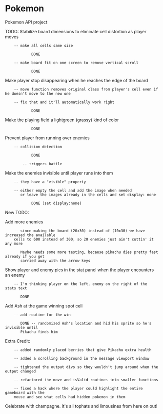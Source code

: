 # Pokemon
Pokemon API project

TODO:
   Stabilize board dimensions to eliminate cell distortion as player moves

        -- make all cells same size

                DONE

        -- make board fit on one screen to remove vertical scroll

                DONE

   Make player stop disappearing when he reaches the edge of the board

        -- move function removes original class from player's cell even if he doesn't move to the new one

        -- fix that and it'll automatically work right

                DONE

   Make the playing field a lightgreen (grassy) kind of color

                DONE

   Prevent player from running over enemies

        -- collision detection

                DONE

            -- triggers battle

   Make the enemies invisible until player runs into them

        -- they have a "visible" property

        -- either empty the cell and add the image when needed
           or leave the images already in the cells and set display: none

                DONE (set display:none)

New TODO:

   Add more enemies

        -- since making the board (20x30) instead of (10x30) we have increased the available
        cells to 600 instead of 300, so 20 enemies just ain't cuttin' it any more

           Maybe needs some more testing, because pikachu dies pretty fast already if you get 
           carried away with the arrow keys

   Show player and enemy pics in the stat panel when the player encounters an enemy

        -- I'm thinking player on the left, enemy on the right of the stats text

           DONE

   Add Ash at the game winning spot cell 

        -- add routine for the win
        
           DONE -- randomized Ash's location and hid his sprite so he's invisible until 
           Pikachu finds him

   Extra Credit:

        -- added randomly placed berries that give Pikachu extra health

        -- added a scrolling background in the message viewport window

        -- tightened the output divs so they wouldn't jump around when the output changed

        -- refactored the move and isValid routines into smaller functions

        -- fixed a hack where the player could highlight the entire gameboard with the 
        mouse and see what cells had hidden pokemon in them

   Celebrate with champagne. It's all tophats and limousines from here on out!
   

           

   
